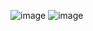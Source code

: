 ![image](https://github.com/user-attachments/assets/49f2cdcb-c08d-4369-ab4b-8a32cb4d5f50)
![image](https://github.com/user-attachments/assets/25a60044-56d4-43f9-9651-f154100970cf)
